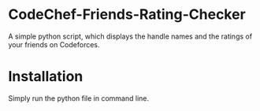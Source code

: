 # CodeChef-Friends-Rating-Checker
A simple python script, which displays the handle names and the ratings of your friends on Codeforces.  

# Installation
Simply run the python file in command line.
